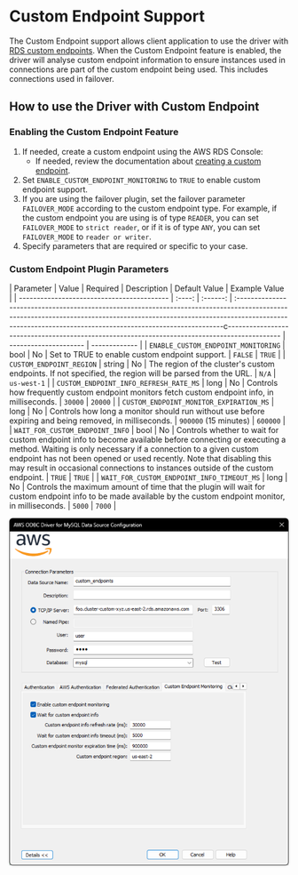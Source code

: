# Custom Endpoint Support

The Custom Endpoint support allows client application to use the driver with [RDS custom endpoints](https://docs.aws.amazon.com/AmazonRDS/latest/AuroraUserGuide/Aurora.Endpoints.Custom.html). When the Custom Endpoint feature is enabled, the driver will analyse custom endpoint information to ensure instances used in connections are part of the custom endpoint being used. This includes connections used in failover.

## How to use the Driver with Custom Endpoint

### Enabling the Custom Endpoint Feature

1. If needed, create a custom endpoint using the AWS RDS Console:
   - If needed, review the documentation about [creating a custom endpoint](https://docs.aws.amazon.com/AmazonRDS/latest/AuroraUserGuide/aurora-custom-endpoint-creating.html).
2. Set `ENABLE_CUSTOM_ENDPOINT_MONITORING` to `TRUE` to enable custom endpoint support.
3. If you are using the failover plugin, set the failover parameter `FAILOVER_MODE` according to the custom endpoint type. For example, if the custom endpoint you are using is of type `READER`, you can set `FAILOVER_MODE` to `strict reader`, or if it is of type `ANY`, you can set `FAILOVER_MODE` to `reader or writer`.
4. Specify parameters that are required or specific to your case.

### Custom Endpoint Plugin Parameters

| Parameter                                  | Value  | Required | Description                                                                                                                                                                                                                                                                                                                          | Default Value         | Example Value |
| ------------------------------------------ | :----: | :------: | :--------------------------------------------------------------------------------------------------------------------------------------------------------------------------------------------------------------------------------------c--------------------------------------------------------------------------------------------- | --------------------- | ------------- |
| `ENABLE_CUSTOM_ENDPOINT_MONITORING`        |  bool  |    No    | Set to TRUE to enable custom endpoint support.                                                                                                                                                                                                                                                                                       | `FALSE`               | `TRUE`        |
| `CUSTOM_ENDPOINT_REGION`                   | string |    No    | The region of the cluster's custom endpoints. If not specified, the region will be parsed from the URL.                                                                                                                                                                                                                              | `N/A`                 | `us-west-1`   |
| `CUSTOM_ENDPOINT_INFO_REFRESH_RATE_MS`     |  long  |    No    | Controls how frequently custom endpoint monitors fetch custom endpoint info, in milliseconds.                                                                                                                                                                                                                                        | `30000`               | `20000`       |
| `CUSTOM_ENDPOINT_MONITOR_EXPIRATION_MS`    |  long  |    No    | Controls how long a monitor should run without use before expiring and being removed, in milliseconds.                                                                                                                                                                                                                               | `900000` (15 minutes) | `600000`      |
| `WAIT_FOR_CUSTOM_ENDPOINT_INFO`            |  bool  |    No    | Controls whether to wait for custom endpoint info to become available before connecting or executing a method. Waiting is only necessary if a connection to a given custom endpoint has not been opened or used recently. Note that disabling this may result in occasional connections to instances outside of the custom endpoint. | `TRUE`                | `TRUE`        |
| `WAIT_FOR_CUSTOM_ENDPOINT_INFO_TIMEOUT_MS` |  long  |    No    | Controls the maximum amount of time that the plugin will wait for custom endpoint info to be made available by the custom endpoint monitor, in milliseconds.                                                                                                                                                                         | `5000`                | `7000`        |

![sample_custom_endpoints_dsn](../images/sample_custom_endpoints_dsn.png)

